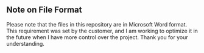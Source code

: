 ## Note on File Format

Please note that the files in this repository are in Microsoft Word format. This requirement was set by the customer, and I am working to optimize it in the future when I have more control over the project. Thank you for your understanding.
